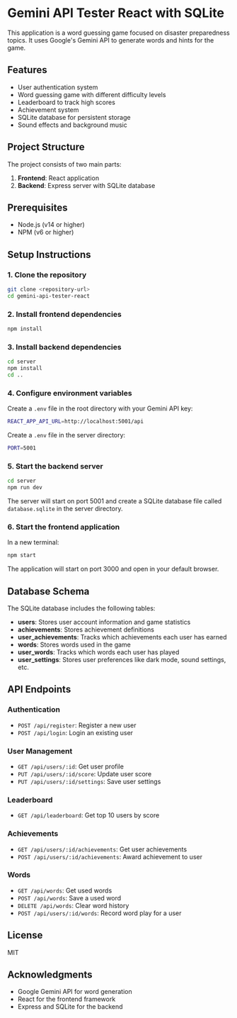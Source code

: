 # Gemini API Tester React with SQLite

This application is a word guessing game focused on disaster preparedness topics. It uses Google's Gemini API to generate words and hints for the game.

## Features

- User authentication system
- Word guessing game with different difficulty levels
- Leaderboard to track high scores
- Achievement system
- SQLite database for persistent storage
- Sound effects and background music

## Project Structure

The project consists of two main parts:

1. **Frontend**: React application
2. **Backend**: Express server with SQLite database

## Prerequisites

- Node.js (v14 or higher)
- NPM (v6 or higher)

## Setup Instructions

### 1. Clone the repository

```bash
git clone <repository-url>
cd gemini-api-tester-react
```

### 2. Install frontend dependencies

```bash
npm install
```

### 3. Install backend dependencies

```bash
cd server
npm install
cd ..
```

### 4. Configure environment variables

Create a `.env` file in the root directory with your Gemini API key:

```bash
REACT_APP_API_URL=http://localhost:5001/api
```

Create a `.env` file in the server directory:

```bash
PORT=5001
```

### 5. Start the backend server

```bash
cd server
npm run dev
```

The server will start on port 5001 and create a SQLite database file called `database.sqlite` in the server directory.

### 6. Start the frontend application

In a new terminal:

```bash
npm start
```

The application will start on port 3000 and open in your default browser.

## Database Schema

The SQLite database includes the following tables:

- **users**: Stores user account information and game statistics
- **achievements**: Stores achievement definitions
- **user_achievements**: Tracks which achievements each user has earned
- **words**: Stores words used in the game
- **user_words**: Tracks which words each user has played
- **user_settings**: Stores user preferences like dark mode, sound settings, etc.

## API Endpoints

### Authentication
- `POST /api/register`: Register a new user
- `POST /api/login`: Login an existing user

### User Management
- `GET /api/users/:id`: Get user profile
- `PUT /api/users/:id/score`: Update user score
- `PUT /api/users/:id/settings`: Save user settings

### Leaderboard
- `GET /api/leaderboard`: Get top 10 users by score

### Achievements
- `GET /api/users/:id/achievements`: Get user achievements
- `POST /api/users/:id/achievements`: Award achievement to user

### Words
- `GET /api/words`: Get used words
- `POST /api/words`: Save a used word
- `DELETE /api/words`: Clear word history
- `POST /api/users/:id/words`: Record word play for a user

## License

MIT

## Acknowledgments

- Google Gemini API for word generation
- React for the frontend framework
- Express and SQLite for the backend
